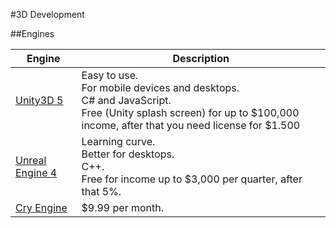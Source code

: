 #3D Development

##Engines

|Engine      |Description|
-----------------|---
|[Unity3D 5](http://unity3d.com/)|Easy to use.</br>For mobile devices and desktops.</br>C# and JavaScript.</br>Free (Unity splash screen) for up to $100,000 income, after that you need license for $1.500|
|[Unreal Engine 4](https://www.unrealengine.com/)|Learning curve.</br>Better for desktops.</br>C++.</br>Free for income up to $3,000 per quarter, after that 5%.|
|[Cry Engine](http://http://cryengine.com/)|$9.99 per month.|
